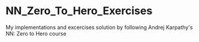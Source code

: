 # NN_Zero_To_Hero_Exercises
My implementations and excercises solution by following Andrej Karpathy's NN: Zero to Hero course
